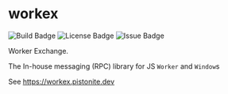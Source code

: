 # workex

![Build Badge](https://img.shields.io/github/check-runs/Pistonite/workex/main)
![License Badge](https://img.shields.io/github/license/Pistonite/workex)
![Issue Badge](https://img.shields.io/github/issues/Pistonite/workex)

Worker Exchange. 

The In-house messaging (RPC) library for JS `Worker` and `Window`s

See https://workex.pistonite.dev

